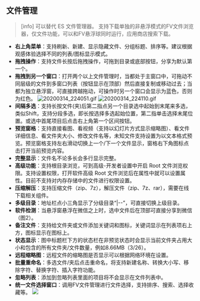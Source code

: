 ## 文件管理
>[info] 可以替代 ES 文件管理器。
> 支持下载单独的非悬浮模式的FV文件浏览器，仅文件功能，可以和FV悬浮球同时运行，应用商店搜索下载。
* **右上角菜单**：支持刷新、新建、显示隐藏文件、分组标题、排序等。建议根据观感体验选择不同的列表/图标显示模式。
* **拖拽操作**：支持文件长按后拖拽操作，可拖到目录或底部按钮，分享为默认第一个。
* **拖拽到另一个窗口**：打开两个以上文件管理时，当都处于主窗口中，可拖动不同层级的文件到多窗口列表（按钮显示在顶部）然后直接复制或移动过去；当都为独立悬浮窗，可直接跨越拖动，可操作时另一个窗口会显示为蓝色，否则为红色。
![20200314_224051.gif](http://ww1.sinaimg.cn/large/6b1dd0a7ly1gctu5v2wacg20f00v71l4.gif)
![20200314_224110.gif](http://ww1.sinaimg.cn/large/6b1dd0a7ly1gctu63jep1g20f00ob1kz.gif)
* **间隔多选**：支持长按文件(夹)后第二指点另一个目录选中起始到末尾来多选，类似Shift，支持分段多选，即长按选择多选起始位置，第二指单击选择末尾位置。或选中首尾项目后点击右上角第一个区间按钮。
* **预览窗格**：支持直接看图、看视频（支持以幻灯片方式显示缩略图）、看文件详细信息、看文件夹大小、修改文件名等，未知文件支持设置为以文本格式预览。预览窗格支持左右滑动切换上一个/下一个文件显示，窗格右下角图标点击打开当前预览内容。
* **完整显示**：文件名不论多长会多行显示完整。
* **高级功能**：支持根目录浏览，可到高级-开发者设置中开启 Root 文件浏览权限。支持设置权限，打开软件高级 Root 文件浏览后在属性中就可以设置属性。目前不支持对内存存储中的文件进行权限设置。
* **压缩解压**：支持压缩文件（zip、7z），解压文件（zip、7z、rar），需要在线下载相关组件。
* **多级目录**：地址栏点小三角显示了分级目录“|--”，可直接切换上级目录。
* **软件检测**：当悬浮窗悬浮在微信之上时，选中文件后在顶部可直接分享到微信（图2）。
* **备注文件**：支持给文件夹或文件添加关键词和图标，关键词显示在列表项右上方，图标显示在图标上。
* **状态显示**：图中标题栏下方的状态栏在非预览状态时会显示当前文件夹占用大小和包含的所有文件夹/文件数量，例如8.66MB（3/26）。
* **远程缩略图**：远程文件的缩略图是否显示可以根据网络环境在设置。
* **批量重命名**：多选文件/夹后点击重命名，将支持新建名称、转换大小写、移除字符、替换字符、插入字符功能。
* **忽略列表**：添加到忽略列表里面的项目将不会显示在文件列表中。
* **统一文件选择窗口**：调用FV文件管理进行文件选择，支持排序、搜索、选择收藏等。
![](http://ww1.sinaimg.cn/large/6b1dd0a7ly1fzrb3hnrtzj20u01hcq6e.jpg)
